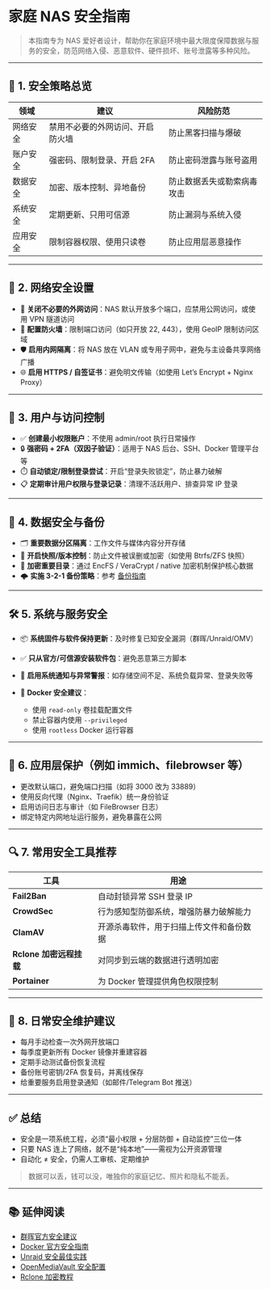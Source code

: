# 家庭 NAS 安全指南

> 本指南专为 NAS 爱好者设计，帮助你在家庭环境中最大限度保障数据与服务的安全，防范网络入侵、恶意软件、硬件损坏、账号泄露等多种风险。

---

## 🧱 1. 安全策略总览

| 领域   | 建议               | 风险防范          |
| ---- | ---------------- | ------------- |
| 网络安全 | 禁用不必要的外网访问、开启防火墙 | 防止黑客扫描与爆破     |
| 账户安全 | 强密码、限制登录、开启 2FA  | 防止密码泄露与账号盗用   |
| 数据安全 | 加密、版本控制、异地备份     | 防止数据丢失或勒索病毒攻击 |
| 系统安全 | 定期更新、只用可信源       | 防止漏洞与系统入侵     |
| 应用安全 | 限制容器权限、使用只读卷     | 防止应用层恶意操作     |

---

## 🔐 2. 网络安全设置

* 🚫 **关闭不必要的外网访问**：NAS 默认开放多个端口，应禁用公网访问，或使用 VPN 隧道访问
* 🔐 **配置防火墙**：限制端口访问（如只开放 22, 443），使用 GeoIP 限制访问区域
* 🛡️ **启用内网隔离**：将 NAS 放在 VLAN 或专用子网中，避免与主设备共享网络广播
* 🌐 **启用 HTTPS / 自签证书**：避免明文传输（如使用 Let’s Encrypt + Nginx Proxy）

---

## 👤 3. 用户与访问控制

* ✅ **创建最小权限账户**：不使用 admin/root 执行日常操作
* 🔒 **强密码 + 2FA（双因子验证）**：适用于 NAS 后台、SSH、Docker 管理平台等
* ⏱️ **自动锁定/限制登录尝试**：开启“登录失败锁定”，防止暴力破解
* 📋 **定期审计用户权限与登录记录**：清理不活跃用户、排查异常 IP 登录

---

## 🧊 4. 数据安全与备份

* 🗂️ **重要数据分区隔离**：工作文件与媒体内容分开存储
* 🔁 **开启快照/版本控制**：防止文件被误删或加密（如使用 Btrfs/ZFS 快照）
* 🔐 **加密重要目录**：通过 EncFS / VeraCrypt / native 加密机制保护核心数据
* 🌩️ **实施 3-2-1 备份策略**：参考 [备份指南](./backup-strategies.md)

---

## 🛠️ 5. 系统与服务安全

* 📦 **系统固件与软件保持更新**：及时修复已知安全漏洞（群晖/Unraid/OMV）
* ✅ **只从官方/可信源安装软件包**：避免恶意第三方脚本
* 🚨 **启用系统通知与异常警报**：如存储空间不足、系统负载异常、登录失败等
* 🧩 **Docker 安全建议**：

  * 使用 `read-only` 卷挂载配置文件
  * 禁止容器内使用 `--privileged`
  * 使用 `rootless` Docker 运行容器

---

## 🧬 6. 应用层保护（例如 immich、filebrowser 等）

* 更改默认端口，避免端口扫描（如将 3000 改为 33889）
* 使用反向代理（Nginx、Traefik）统一身份验证
* 启用访问日志与审计（如 FileBrowser 日志）
* 绑定特定内网地址运行服务，避免暴露在公网

---

## 🔍 7. 常用安全工具推荐

| 工具                 | 用途                   |
| ------------------ | -------------------- |
| **Fail2Ban**       | 自动封锁异常 SSH 登录 IP     |
| **CrowdSec**       | 行为感知型防御系统，增强防暴力破解能力  |
| **ClamAV**         | 开源杀毒软件，用于扫描上传文件和备份数据 |
| **Rclone 加密远程挂载**  | 对同步到云端的数据进行透明加密      |
| **Portainer** | 为 Docker 管理提供角色权限控制  |

---

## 🧠 8. 日常安全维护建议

* 每月手动检查一次外网开放端口
* 每季度更新所有 Docker 镜像并重建容器
* 定期手动测试备份恢复流程
* 备份账号密钥/2FA 恢复码，并离线保存
* 给重要服务启用登录通知（如邮件/Telegram Bot 推送）

---

## ✅ 总结

* 安全是一项系统工程，必须“最小权限 + 分层防御 + 自动监控”三位一体
* 只要 NAS 连上了网络，就不是“纯本地”——需视为公开资源管理
* 自动化 ≠ 安全，仍需人工审核、定期维护

> 数据可以丢，钱可以没，唯独你的家庭记忆、照片和隐私不能丢。

---

## 📚 延伸阅读

* [群晖官方安全建议](https://kb.synology.cn/zh-cn/DSM/tutorial/How_to_secure_Synology_NAS)
* [Docker 官方安全指南](https://docs.docker.com/engine/security/)
* [Unraid 安全最佳实践](https://wiki.unraid.net/Security)
* [OpenMediaVault 安全配置](https://wiki.omv-extras.org/)
* [Rclone 加密教程](https://rclone.org/crypt/)

